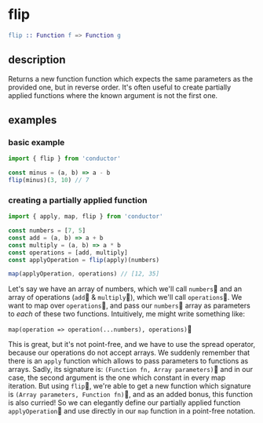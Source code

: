 # flip

```erlang
flip :: Function f => Function g
```

## description

Returns a new function function which expects the same parameters as the provided one, but in reverse order. It's often useful to create partially applied functions where the known argument is not the first one.

## examples

### basic example

```javascript
import { flip } from 'conductor'

const minus = (a, b) => a - b
flip(minus)(3, 10) // 7
```

### creating a partially applied function

```javascript
import { apply, map, flip } from 'conductor'

const numbers = [7, 5]
const add = (a, b) => a + b
const multiply = (a, b) => a * b
const operations = [add, multiply]
const applyOperation = flip(apply)(numbers)

map(applyOperation, operations) // [12, 35]
```

Let's say we have an array of numbers, which we'll call `numbers` and an array of operations \(`add` & `multiply`\), which we'll call `operations`. We want to map over `operations`, and pass our `numbers` array as parameters to _each_ of these two functions. Intuitively, me might write something like:

`map(operation => operation(...numbers), operations)`

This is great, but it's not point-free, and we have to use the spread operator, because our operations do not accept arrays. We suddenly remember that there is an `apply` function which allows to pass parameters to functions as arrays. Sadly, its signature is: `(Function fn, Array parameters)` and in our case, the second argument is the one which constant in every map iteration. But using `flip`, we're able to get a new function which signature is `(Array parameters, Function fn)`, and as an added bonus, this function is also curried! So we can elegantly define our partially applied function `applyOperation` and use directly in our `map` function in a point-free notation.

